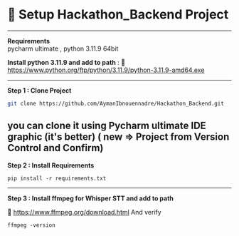
# 🚀 Setup Hackathon_Backend Project

---

**Requirements**  
pycharm ultimate , python 3.11.9 64bit 

**Install python 3.11.9 and add to path** : 
🔗 https://www.python.org/ftp/python/3.11.9/python-3.11.9-amd64.exe


---
**Step 1 : Clone Project**


```bash
git clone https://github.com/AymanIbnouennadre/Hackathon_Backend.git
```
you can clone it using Pycharm ultimate IDE graphic  (it's better) ( new => Project from Version Control and Confirm)
---
**Step 2 : Install Requirements** 
```
pip install -r requirements.txt
```
---
**Step 3 : Install ffmpeg for Whisper STT and add to path**

🔗 https://www.ffmpeg.org/download.html
And verify 
```
ffmpeg -version

```





